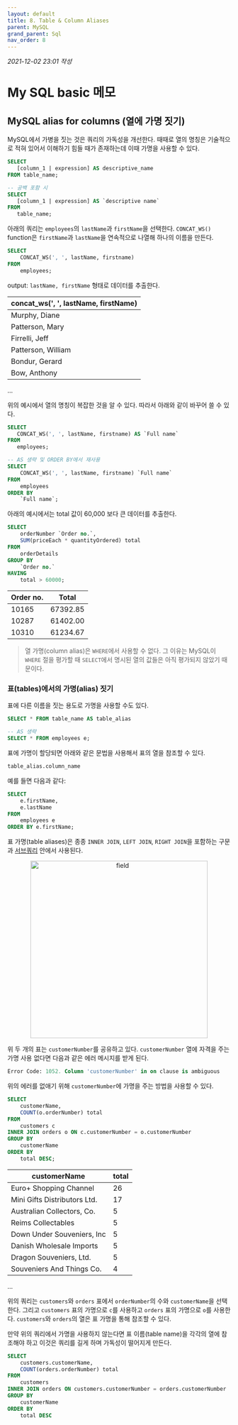 ```yaml
---
layout: default
title: 8. Table & Column Aliases
parent: MySQL
grand_parent: Sql
nav_order: 8
---
```


*2021-12-02 23:01 작성*

# My SQL basic 메모

## MySQL alias for columns (열에 가명 짓기)

MySQL에서 가병을 짓는 것은 쿼리의 가독성을 개선한다. 때때로 열의 명칭은 기술적으로 적혀 있어서 이해하기 힘들 때가 존재하는데 이때 가명을 사용할 수 있다.

~~~~sql
SELECT 
   [column_1 | expression] AS descriptive_name
FROM table_name;

-- 공백 포함 시
SELECT 
   [column_1 | expression] AS `descriptive name`
FROM 
   table_name;
~~~~

아래의 쿼리는 `employees`의 `lastName`과 `firstName`을 선택한다. `CONCAT_WS()` function은 `firstName`과 `lastName`을 연속적으로 나열해 하나의 이름을 만든다.

~~~~sql
SELECT 
    CONCAT_WS(', ', lastName, firstname)
FROM
    employees;
~~~~

output: `lastName, firstName` 형태로 데이터를 추출한다.

| concat_ws(', ', lastName, firstName) |
|--------------------------------------|
| Murphy, Diane                        |
| Patterson, Mary                      |
| Firrelli, Jeff                       |
| Patterson, William                   |
| Bondur, Gerard                       |
| Bow, Anthony                         |

...

위의 예시에서 열의 명칭이 복잡한 것을 알 수 있다. 따라서 아래와 같이 바꾸어 쓸 수 있다.

~~~~sql
SELECT
   CONCAT_WS(', ', lastName, firstname) AS `Full name`
FROM
   employees;

-- AS 생략 및 ORDER BY에서 재사용
SELECT
	CONCAT_WS(', ', lastName, firstname) `Full name`
FROM
	employees
ORDER BY
	`Full name`;
~~~~

아래의 예시에서는 total 값이 60,000 보다 큰 데이터를 추출한다.

~~~~sql
SELECT
	orderNumber `Order no.`,
	SUM(priceEach * quantityOrdered) total
FROM
	orderDetails
GROUP BY
	`Order no.`
HAVING
	total > 60000;
~~~~

| Order no. | Total    |
|-----------|----------|
| 10165     | 67392.85 |
| 10287     | 61402.00 |
| 10310	    | 61234.67 |

> 열 가명(column alias)은 `WHERE`에서 사용할 수 없다. 그 이유는 MySQL이 `WHERE` 절을 평가할 때 `SELECT`에서 명시된 열의 값들은 아직 평가되지 않았기 때문이다.

### 표(tables)에서의 가명(alias) 짓기

표에 다른 이름을 짓는 용도로 가명을 사용할 수도 있다. 

~~~~sql
SELECT * FROM table_name AS table_alias

-- AS 생략
SELECT * FROM employees e;
~~~~

표에 가명이 할당되면 아래와 같은 문법을 사용해서 표의 열을 참조할 수 있다.

~~~~sql
table_alias.column_name
~~~~

예를 들면 다음과 같다:

~~~~sql
SELECT 
    e.firstName, 
    e.lastName
FROM
    employees e
ORDER BY e.firstName;
~~~~

표 가명(table aliases)은 종종 `INNER JOIN`, `LEFT JOIN`, `RIGHT JOIN`을 포함하는 구문과 [서브쿼리](https://www.mysqltutorial.org/mysql-subquery/) 안에서 사용된다.

<p align="center">
  <img src="https://www.mysqltutorial.org/wp-content/uploads/2009/12/customers_orders_tables.png" width="400" title="field">
</p>

위 두 개의 표는 `customerNumber`를 공유하고 있다. `customerNumber` 열에 자격을 주는 가명 사용 없다면 다음과 같은 에러 메시지를 받게 된다.

~~~~sql
Error Code: 1052. Column 'customerNumber' in on clause is ambiguous
~~~~

위의 에러를 없애기 위해 `customerNumber`에 가명을 주는 방법을 사용할 수 있다.

~~~~sql
SELECT
	customerName,
	COUNT(o.orderNumber) total
FROM
	customers c
INNER JOIN orders o ON c.customerNumber = o.customerNumber
GROUP BY
	customerName
ORDER BY
	total DESC;
~~~~

| customerName                       | total |
|------------------------------------|-------|
| Euro+ Shopping Channel             |    26 |
| Mini Gifts Distributors Ltd.       |    17 |
| Australian Collectors, Co.         |     5 |
| Reims Collectables                 |     5 |
| Down Under Souveniers, Inc         |     5 |
| Danish Wholesale Imports           |     5 |
| Dragon Souveniers, Ltd.            |     5 |
| Souveniers And Things Co.          |     4 |

...

위의 쿼리는 `customers`와 `orders` 표에서 `orderNumber`의 수와 `customerName`을 선택한다. 그리고 `customers` 표의 가명으로 `c`를 사용하고 `orders` 표의 가명으로 `o`를 사용한다. `customers`와 `orders`의 열은 표 가명을 통해 참조할 수 있다.

만약 위의 쿼리에서 가명을 사용하지 않는다면 표 이름(table name)을 각각의 열에 참조해야 하고 이것은 쿼리를 길게 하며 가독성이 떨어지게 만든다.

~~~~sql
SELECT
	customers.customerName,
	COUNT(orders.orderNumber) total
FROM
	customers
INNER JOIN orders ON customers.customerNumber = orders.customerNumber
GROUP BY
	customerName
ORDER BY
	total DESC
~~~~